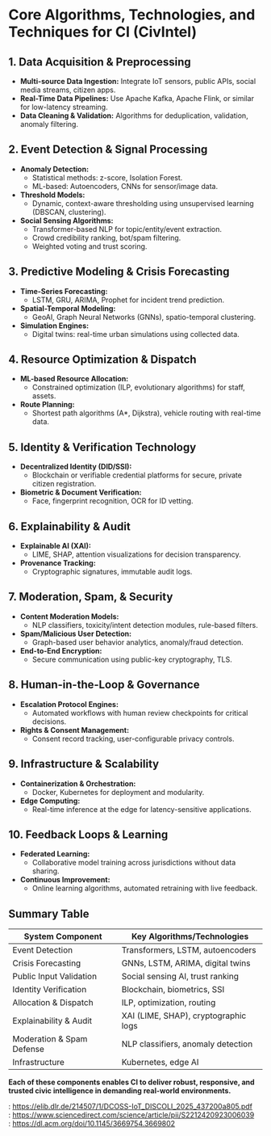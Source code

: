 # Core Algorithms, Technologies, and Techniques for CI (CivIntel)

## 1. Data Acquisition & Preprocessing
- **Multi-source Data Ingestion:** Integrate IoT sensors, public APIs, social media streams, citizen apps.
- **Real-Time Data Pipelines:** Use Apache Kafka, Apache Flink, or similar for low-latency streaming.
- **Data Cleaning & Validation:** Algorithms for deduplication, validation, anomaly filtering.

## 2. Event Detection & Signal Processing
- **Anomaly Detection:**  
  - Statistical methods: z-score, Isolation Forest.
  - ML-based: Autoencoders, CNNs for sensor/image data.
- **Threshold Models:**  
  - Dynamic, context-aware thresholding using unsupervised learning (DBSCAN, clustering).
- **Social Sensing Algorithms:**  
  - Transformer-based NLP for topic/entity/event extraction.
  - Crowd credibility ranking, bot/spam filtering.
  - Weighted voting and trust scoring.

## 3. Predictive Modeling & Crisis Forecasting
- **Time-Series Forecasting:**  
  - LSTM, GRU, ARIMA, Prophet for incident trend prediction.
- **Spatial-Temporal Modeling:**  
  - GeoAI, Graph Neural Networks (GNNs), spatio-temporal clustering.
- **Simulation Engines:**  
  - Digital twins: real-time urban simulations using collected data.

## 4. Resource Optimization & Dispatch
- **ML-based Resource Allocation:**  
  - Constrained optimization (ILP, evolutionary algorithms) for staff, assets.
- **Route Planning:**  
  - Shortest path algorithms (A*, Dijkstra), vehicle routing with real-time data.

## 5. Identity & Verification Technology
- **Decentralized Identity (DID/SSI):**  
  - Blockchain or verifiable credential platforms for secure, private citizen registration.
- **Biometric & Document Verification:**  
  - Face, fingerprint recognition, OCR for ID vetting.

## 6. Explainability & Audit
- **Explainable AI (XAI):**  
  - LIME, SHAP, attention visualizations for decision transparency.
- **Provenance Tracking:**  
  - Cryptographic signatures, immutable audit logs.

## 7. Moderation, Spam, & Security
- **Content Moderation Models:**  
  - NLP classifiers, toxicity/intent detection modules, rule-based filters.
- **Spam/Malicious User Detection:**  
  - Graph-based user behavior analytics, anomaly/fraud detection.
- **End-to-End Encryption:**  
  - Secure communication using public-key cryptography, TLS.

## 8. Human-in-the-Loop & Governance
- **Escalation Protocol Engines:**  
  - Automated workflows with human review checkpoints for critical decisions.
- **Rights & Consent Management:**  
  - Consent record tracking, user-configurable privacy controls.

## 9. Infrastructure & Scalability
- **Containerization & Orchestration:**  
  - Docker, Kubernetes for deployment and modularity.
- **Edge Computing:**  
  - Real-time inference at the edge for latency-sensitive applications.

## 10. Feedback Loops & Learning
- **Federated Learning:**  
  - Collaborative model training across jurisdictions without data sharing.
- **Continuous Improvement:**  
  - Online learning algorithms, automated retraining with live feedback.

## Summary Table

| System Component            | Key Algorithms/Technologies          |
|-----------------------------|--------------------------------------|
| Event Detection             | Transformers, LSTM, autoencoders     |
| Crisis Forecasting          | GNNs, LSTM, ARIMA, digital twins     |
| Public Input Validation     | Social sensing AI, trust ranking     |
| Identity Verification       | Blockchain, biometrics, SSI          |
| Allocation & Dispatch       | ILP, optimization, routing           |
| Explainability & Audit      | XAI (LIME, SHAP), cryptographic logs |
| Moderation & Spam Defense   | NLP classifiers, anomaly detection   |
| Infrastructure              | Kubernetes, edge AI                  |

**Each of these components enables CI to deliver robust, responsive, and trusted civic intelligence in demanding real-world environments.**

: https://elib.dlr.de/214507/1/DCOSS-IoT_DISCOLI_2025_437200a805.pdf  
: https://www.sciencedirect.com/science/article/pii/S2212420923006039  
: https://dl.acm.org/doi/10.1145/3669754.3669802
